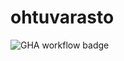 # ohtuvarasto

![GHA workflow badge](https://github.com/saraj22/ohtuvarasto/workflows/CI/badge.svg)
